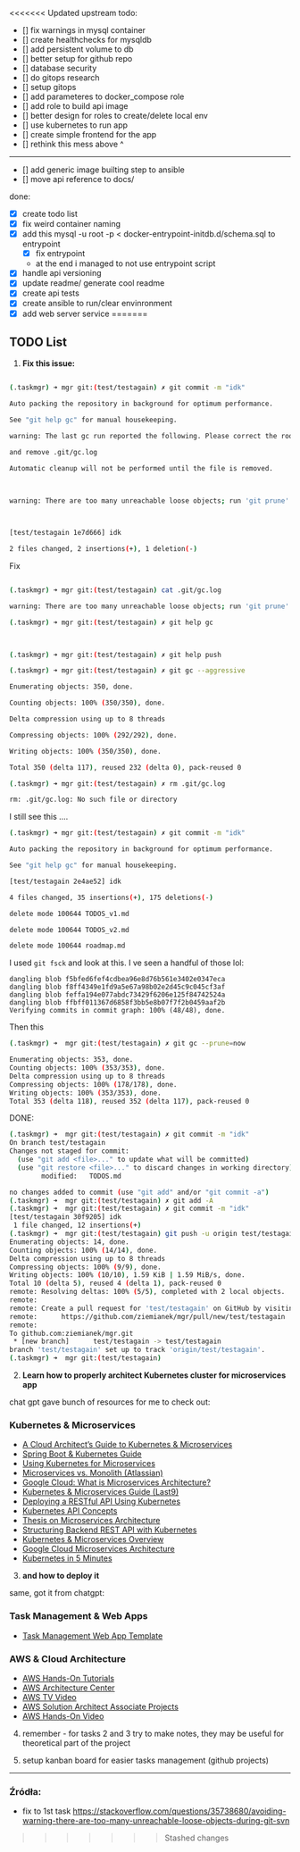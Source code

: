<<<<<<< Updated upstream
todo:
- [] fix warnings in mysql container
- [] create healthchecks for mysqldb
- [] add persistent volume to db
- [] better setup for github repo
- [] database security
- [] do gitops research
- [] setup gitops
- [] add parameteres to docker_compose role
- [] add role to build api image
- [] better design for roles to create/delete local env
- [] use kubernetes to run app
- [] create simple frontend for the app
- [] rethink this mess above ^

---
- [] add generic image builting step to ansible
- [] move api reference to docs/

done:
- [x] create todo list
- [x] fix weird container naming
- [x] add this mysql -u root -p < docker-entrypoint-initdb.d/schema.sql to entrypoint
    - [x] fix entrypoint
    - at the end i managed to not use entrypoint script
- [x] handle api versioning
- [x] update readme/ generate cool readme
- [x] create api tests
- [x] create ansible to run/clear envinronment
- [x] add web server service
=======
## TODO List

1. **Fix this issue:**
```bash

(.taskmgr) ➜ mgr git:(test/testagain) ✗ git commit -m "idk"

Auto packing the repository in background for optimum performance.

See "git help gc" for manual housekeeping.

warning: The last gc run reported the following. Please correct the root cause

and remove .git/gc.log

Automatic cleanup will not be performed until the file is removed.

  

warning: There are too many unreachable loose objects; run 'git prune' to remove them.

  

[test/testagain 1e7d666] idk

2 files changed, 2 insertions(+), 1 deletion(-)

```

Fix
``` bash

(.taskmgr) ➜ mgr git:(test/testagain) cat .git/gc.log

warning: There are too many unreachable loose objects; run 'git prune' to remove them.

(.taskmgr) ➜ mgr git:(test/testagain) ✗ git help gc

  

(.taskmgr) ➜ mgr git:(test/testagain) ✗ git help push

(.taskmgr) ➜ mgr git:(test/testagain) ✗ git gc --aggressive

Enumerating objects: 350, done.

Counting objects: 100% (350/350), done.

Delta compression using up to 8 threads

Compressing objects: 100% (292/292), done.

Writing objects: 100% (350/350), done.

Total 350 (delta 117), reused 232 (delta 0), pack-reused 0

(.taskmgr) ➜ mgr git:(test/testagain) ✗ rm .git/gc.log

rm: .git/gc.log: No such file or directory

```

I still see this ....
``` bash
(.taskmgr) ➜ mgr git:(test/testagain) ✗ git commit -m "idk"

Auto packing the repository in background for optimum performance.

See "git help gc" for manual housekeeping.

[test/testagain 2e4ae52] idk

4 files changed, 35 insertions(+), 175 deletions(-)

delete mode 100644 TODOS_v1.md

delete mode 100644 TODOS_v2.md

delete mode 100644 roadmap.md
```

  I used `git fsck` and look at this. I ve seen a handful of those lol:
```
dangling blob f5bfed6fef4cdbea96e8d76b561e3402e0347eca
dangling blob f8ff4349e1fd9a5e67a98b02e2d45c9c045cf3af
dangling blob feffa194e077abdc73429f6206e125f84742524a
dangling blob ffbff011367d6858f3bb5e8b07f7f2b0459aaf2b
Verifying commits in commit graph: 100% (48/48), done.  
```
  Then this
  ``` bash
(.taskmgr) ➜  mgr git:(test/testagain) ✗ git gc --prune=now

Enumerating objects: 353, done.
Counting objects: 100% (353/353), done.
Delta compression using up to 8 threads
Compressing objects: 100% (178/178), done.
Writing objects: 100% (353/353), done.
Total 353 (delta 118), reused 352 (delta 117), pack-reused 0
```

DONE:
``` bash
(.taskmgr) ➜  mgr git:(test/testagain) ✗ git commit -m "idk"
On branch test/testagain
Changes not staged for commit:
  (use "git add <file>..." to update what will be committed)
  (use "git restore <file>..." to discard changes in working directory)
        modified:   TODOS.md

no changes added to commit (use "git add" and/or "git commit -a")
(.taskmgr) ➜  mgr git:(test/testagain) ✗ git add -A         
(.taskmgr) ➜  mgr git:(test/testagain) ✗ git commit -m "idk"
[test/testagain 30f9205] idk
 1 file changed, 12 insertions(+)
(.taskmgr) ➜  mgr git:(test/testagain) git push -u origin test/testagain
Enumerating objects: 14, done.
Counting objects: 100% (14/14), done.
Delta compression using up to 8 threads
Compressing objects: 100% (9/9), done.
Writing objects: 100% (10/10), 1.59 KiB | 1.59 MiB/s, done.
Total 10 (delta 5), reused 4 (delta 1), pack-reused 0
remote: Resolving deltas: 100% (5/5), completed with 2 local objects.
remote: 
remote: Create a pull request for 'test/testagain' on GitHub by visiting:
remote:      https://github.com/ziemianek/mgr/pull/new/test/testagain
remote: 
To github.com:ziemianek/mgr.git
 * [new branch]      test/testagain -> test/testagain
branch 'test/testagain' set up to track 'origin/test/testagain'.
(.taskmgr) ➜  mgr git:(test/testagain)                                  
```


2. **Learn how to properly architect Kubernetes cluster for microservices app**

chat gpt gave bunch of resources for me to check out:
### **Kubernetes & Microservices**  
- [A Cloud Architect’s Guide to Kubernetes & Microservices](https://deploy.equinix.com/blog/a-cloud-architects-guide-to-kubernetes-microservices/)  
- [Spring Boot & Kubernetes Guide](https://learnk8s.io/spring-boot-kubernetes-guide)  
- [Using Kubernetes for Microservices](https://www.loft.sh/blog/a-guide-to-using-kubernetes-for-microservices)  
- [Microservices vs. Monolith (Atlassian)](https://www.atlassian.com/microservices/microservices-architecture/microservices-vs-monolith)  
- [Google Cloud: What is Microservices Architecture?](https://cloud.google.com/learn/what-is-microservices-architecture?hl=en)  
- [Kubernetes & Microservices Guide (Last9)](https://last9.io/blog/kubernetes-microservices/)  
- [Deploying a RESTful API Using Kubernetes](https://medium.com/@saifullahshah818/deploying-a-restful-api-using-kubernetes-9a47b85ea62a)  
- [Kubernetes API Concepts](https://kubernetes.io/docs/reference/using-api/api-concepts/)  
- [Thesis on Microservices Architecture](https://www.theseus.fi/bitstream/handle/10024/356037/Hampf_Kare.pdf)  
- [Structuring Backend REST API with Kubernetes](https://stackoverflow.com/questions/51664038/structuring-backend-rest-api-into-microservices-with-kubernetes-or-serverless)  
- [Kubernetes & Microservices Overview](https://www.youtube.com/watch?v=XuSQU5Grv1g)  
- [Google Cloud Microservices Architecture](https://www.youtube.com/watch?t=1465s&v=j6ow-UemzBc)  
- [Kubernetes in 5 Minutes](https://www.youtube.com/watch?v=1xo-0gCVhTU)  

3. **and how to deploy it**

same, got it from chatgpt:
### **Task Management & Web Apps**  
- [Task Management Web App Template](https://uizard.io/templates/web-app-templates/task-management-web-app/)  

### **AWS & Cloud Architecture**  
- [AWS Hands-On Tutorials](https://aws.amazon.com/getting-started/hands-on/?getting-started-all.sort-by=item.additionalFields.content-latest-publish-date&getting-started-all.sort-order=desc&awsf.getting-started-category=*all)  
- [AWS Architecture Center](https://aws.amazon.com/architecture/?cards-all.sort-by=item.additionalFields.sortDate&cards-all.sort-order=desc&awsf.content-type=*all&awsf.methodology=*all&awsf.tech-category=*all&awsf.industries=*all&awsf.business-category=*all)  
- [AWS TV Video](https://aws.amazon.com/ar/awstv/watch/5ff9f227de2/)  
- [AWS Solution Architect Associate Projects](https://www.theknowledgeacademy.com/blog/aws-solution-architect-associate-projects/)  
- [AWS Hands-On Video](https://www.youtube.com/watch?v=5gnoVjpfWxU)  

4. remember - for tasks 2 and 3 try to make notes, they may be useful for theoretical part of the project

5. setup kanban board for easier tasks management (github projects)

---
### Źródła:
- fix to 1st task https://stackoverflow.com/questions/35738680/avoiding-warning-there-are-too-many-unreachable-loose-objects-during-git-svn
>>>>>>> Stashed changes
